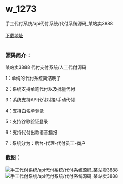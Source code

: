 # w_1273
手工代付系统/api代付系统/代付系统源码_某站卖3888
<br/></br>
[下载地址](https://www.uuid2.com/1273.html "下载地址")
<br/></br>
<h3>源码简介：</h3>
<p>某站卖3888 代付支付系统/人工代付源码  <p>
<p>1：单纯的代付系统简洁明了  <p>
<p>2：系统支持单笔代付以及批量代付  <p>
<p>3：系统支持API代付对接/手动代付  <p>
<p>4：支持白名单登录  <p>
<p>5：支持谷歌验证登录  <p>
<p>6：支持代付出款语音播报  <p>
<p>7：系统分为：后台-代理-代付员工-商户<p>
<h3>截图：</h3>
<img src="https://www.uuid2.com/wp-content/uploads/img/202107/c298cc7649.png" alt="手工代付系统/api代付系统/代付系统源码_某站卖3888"><img src="https://www.uuid2.com/wp-content/uploads/img/202107/fb71d52817.png" alt="手工代付系统/api代付系统/代付系统源码_某站卖3888">
